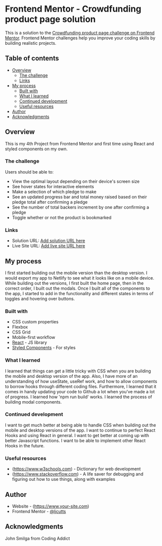 # Frontend Mentor - Crowdfunding product page solution

This is a solution to the [Crowdfunding product page challenge on Frontend Mentor](https://www.frontendmentor.io/challenges/crowdfunding-product-page-7uvcZe7ZR). Frontend Mentor challenges help you improve your coding skills by building realistic projects. 

## Table of contents

- [Overview](#overview)
  - [The challenge](#the-challenge)
  - [Links](#links)
- [My process](#my-process)
  - [Built with](#built-with)
  - [What I learned](#what-i-learned)
  - [Continued development](#continued-development)
  - [Useful resources](#useful-resources)
- [Author](#author)
- [Acknowledgments](#acknowledgments)



## Overview
This is my 4th Project from Frontend Mentor and first time using React and styled components on my own.

### The challenge

Users should be able to:

- View the optimal layout depending on their device's screen size
- See hover states for interactive elements
- Make a selection of which pledge to make
- See an updated progress bar and total money raised based on their pledge total after confirming a pledge
- See the number of total backers increment by one after confirming a pledge
- Toggle whether or not the product is bookmarked


### Links

- Solution URL: [Add solution URL here](https://your-solution-url.com)
- Live Site URL: [Add live site URL here](https://your-live-site-url.com)

## My process
I first started building out the mobile version than the desktop version. I would export my app to Netlify to see what it looks like on a mobile device. While building out the versions, I first built the home page, then in the correct order, I built out the modals. Once I built all of the components to the app, I started to add in the functionality and different states in terms of toggles and hovering over buttons.

### Built with
- CSS custom properties
- Flexbox
- CSS Grid
- Mobile-first workflow
- [React](https://reactjs.org/) - JS library
- [Styled Components](https://styled-components.com/) - For styles

### What I learned

I learned that things can get a little tricky with CSS when you are building the mobile and desktop version of the app. Also, I have more of an understanding of how useState, useRef work, and how to allow components to borrow hooks through different coding files. Furthermore, I learned that it comes in handy updating your code to Github a lot when you've made a lot of progress. I learned how 'npm run build' works. I learned the process of building modal components.

### Continued development

I want to get much better at being able to handle CSS when building out the mobile and desktop versions of the app. I want to continue to perfect React Hooks and using React in general. I want to get better at coming up with better Javascript functions. I want to be able to implement other React Hooks in the future.


### Useful resources

- (https://www.w3schools.com) - Dictionary for web development
- (https://www.stackoverflow.com) - A life saver for debugging and figuring out how to use things, along with examples


## Author

- Website - (https://www.your-site.com)
- Frontend Mentor - [@ljcutts](https://www.frontendmentor.io/profile/ljcutts)

## Acknowledgments

John Smilga from Coding Addict


